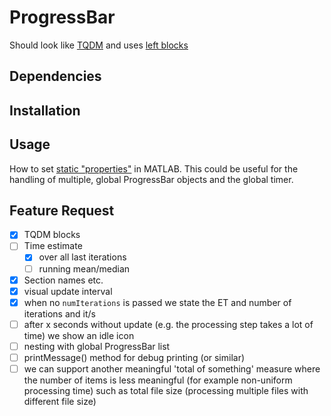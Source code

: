 ProgressBar
=======================

Should look like [TQDM](https://github.com/tqdm/tqdm) and uses [left blocks](http://www.w3schools.com/charsets/ref_utf_block.asp)


Dependencies
-------------------------


Installation
-------------------------


Usage
-------------------------








How to set [static "properties"](http://stackoverflow.com/a/14571266) in MATLAB. This could be useful for the handling of multiple, global ProgressBar objects and the global timer.


Feature Request
----------------------

- [x] TQDM blocks
- [ ] Time estimate
    - [x] over all last iterations
    - [ ] running mean/median
- [x] Section names etc.
- [x] visual update interval
- [x] when no `numIterations` is passed we state the ET and number of iterations and it/s
- [ ] after x seconds without update (e.g. the processing step takes a lot of time) we show an idle icon
- [ ] nesting with global ProgressBar list
- [ ] printMessage() method for debug printing (or similar)
- [ ] we can support another meaningful 'total of something' measure where the number of items is less meaningful (for example non-uniform processing time) such as total file size (processing multiple files with different file size)
